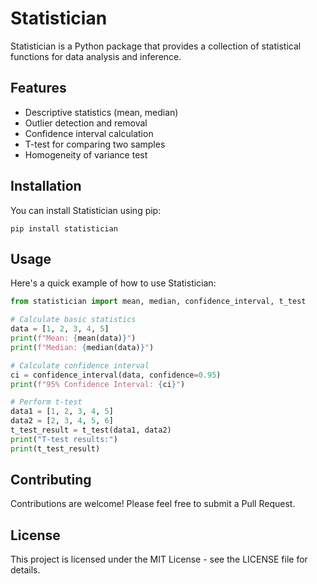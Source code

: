 # Statistician

Statistician is a Python package that provides a collection of statistical functions for data analysis and inference.

## Features

- Descriptive statistics (mean, median)
- Outlier detection and removal
- Confidence interval calculation
- T-test for comparing two samples
- Homogeneity of variance test

## Installation

You can install Statistician using pip:

```
pip install statistician
```

## Usage

Here's a quick example of how to use Statistician:

```python
from statistician import mean, median, confidence_interval, t_test

# Calculate basic statistics
data = [1, 2, 3, 4, 5]
print(f"Mean: {mean(data)}")
print(f"Median: {median(data)}")

# Calculate confidence interval
ci = confidence_interval(data, confidence=0.95)
print(f"95% Confidence Interval: {ci}")

# Perform t-test
data1 = [1, 2, 3, 4, 5]
data2 = [2, 3, 4, 5, 6]
t_test_result = t_test(data1, data2)
print("T-test results:")
print(t_test_result)
```

## Contributing

Contributions are welcome! Please feel free to submit a Pull Request.

## License

This project is licensed under the MIT License - see the LICENSE file for details.